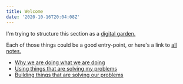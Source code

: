 ```yaml
---
title: Welcome
date: '2020-10-16T20:04:08Z'
---
```


I'm trying to structure this section as a [digital garden.](https://dg-webring.netlify.app)

Each of those things could be a good entry-point, or here's a link to [all notes.](/notes/all)

- [Why we are doing what we are doing](./why-we-are-doing-what-we-are-doing.md)
- [Using things that are solving my problems](./using-things.md)
- [Building things that are solving our problems](./building-things.md)

